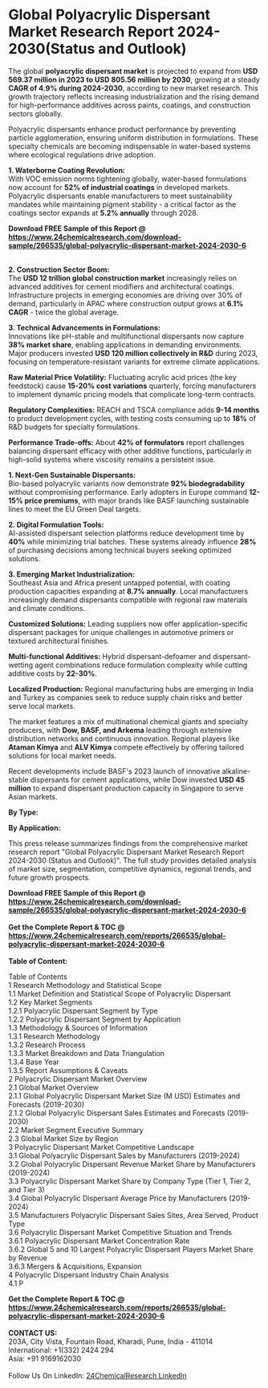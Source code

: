 <h1>Global Polyacrylic Dispersant Market Research Report 2024-2030(Status and Outlook)</h1><p>The global <strong>polyacrylic dispersant market</strong> is projected to expand from <strong>USD 569.37 million in 2023 to USD 805.56 million by 2030</strong>, growing at a steady <strong>CAGR of 4.9% during 2024-2030</strong>, according to new market research. This growth trajectory reflects increasing industrialization and the rising demand for high-performance additives across paints, coatings, and construction sectors globally.</p><p>Polyacrylic dispersants enhance product performance by preventing particle agglomeration, ensuring uniform distribution in formulations. These specialty chemicals are becoming indispensable in water-based systems where ecological regulations drive adoption.</p><p><strong>1. Waterborne Coating Revolution:</strong><br>
With VOC emission norms tightening globally, water-based formulations now account for <strong>52% of industrial coatings</strong> in developed markets. Polyacrylic dispersants enable manufacturers to meet sustainability mandates while maintaining pigment stability - a critical factor as the coatings sector expands at <strong>5.2% annually</strong> through 2028.</p><div><b>Download FREE Sample of this Report @ 
            <a href="https://www.24chemicalresearch.com/download-sample/266535/global-polyacrylic-dispersant-market-2024-2030-6">
            https://www.24chemicalresearch.com/download-sample/266535/global-polyacrylic-dispersant-market-2024-2030-6</a></b></div><br><p><strong>2. Construction Sector Boom:</strong><br>
The <strong>USD 12 trillion global construction market</strong> increasingly relies on advanced additives for cement modifiers and architectural coatings. Infrastructure projects in emerging economies are driving over 30% of demand, particularly in APAC where construction output grows at <strong>6.1% CAGR</strong> - twice the global average.</p><p><strong>3. Technical Advancements in Formulations:</strong><br>
Innovations like pH-stable and multifunctional dispersants now capture <strong>38% market share</strong>, enabling applications in demanding environments. Major producers invested <strong>USD 120 million collectively in R&amp;D</strong> during 2023, focusing on temperature-resistant variants for extreme climate applications.</p><p><strong>Raw Material Price Volatility:</strong> Fluctuating acrylic acid prices (the key feedstock) cause <strong>15-20% cost variations</strong> quarterly, forcing manufacturers to implement dynamic pricing models that complicate long-term contracts.</p><p><strong>Regulatory Complexities:</strong> REACH and TSCA compliance adds <strong>9-14 months</strong> to product development cycles, with testing costs consuming up to <strong>18%</strong> of R&amp;D budgets for specialty formulations.</p><p><strong>Performance Trade-offs:</strong> About <strong>42% of formulators</strong> report challenges balancing dispersant efficacy with other additive functions, particularly in high-solid systems where viscosity remains a persistent issue.</p><p><strong>1. Next-Gen Sustainable Dispersants:</strong><br>
Bio-based polyacrylic variants now demonstrate <strong>92% biodegradability</strong> without compromising performance. Early adopters in Europe command <strong>12-15% price premiums</strong>, with major brands like BASF launching sustainable lines to meet the EU Green Deal targets.</p><p><strong>2. Digital Formulation Tools:</strong><br>
AI-assisted dispersant selection platforms reduce development time by <strong>40%</strong> while minimizing trial batches. These systems already influence <strong>28%</strong> of purchasing decisions among technical buyers seeking optimized solutions.</p><p><strong>3. Emerging Market Industrialization:</strong><br>
Southeast Asia and Africa present untapped potential, with coating production capacities expanding at <strong>8.7% annually</strong>. Local manufacturers increasingly demand dispersants compatible with regional raw materials and climate conditions.</p><p><strong>Customized Solutions:</strong> Leading suppliers now offer application-specific dispersant packages for unique challenges in automotive primers or textured architectural finishes.</p><p><strong>Multi-functional Additives:</strong> Hybrid dispersant-defoamer and dispersant-wetting agent combinations reduce formulation complexity while cutting additive costs by <strong>22-30%</strong>.</p><p><strong>Localized Production:</strong> Regional manufacturing hubs are emerging in India and Turkey as companies seek to reduce supply chain risks and better serve local markets.</p><p>The market features a mix of multinational chemical giants and specialty producers, with <strong>Dow, BASF, and Arkema</strong> leading through extensive distribution networks and continuous innovation. Regional players like <strong>Ataman Kimya</strong> and <strong>ALV Kimya</strong> compete effectively by offering tailored solutions for local market needs.</p><p>Recent developments include BASF's 2023 launch of innovative alkaline-stable dispersants for cement applications, while Dow invested <strong>USD 45 million</strong> to expand dispersant production capacity in Singapore to serve Asian markets.</p><p><strong>By Type:</strong></p><p><strong>By Application:</strong></p><p>This press release summarizes findings from the comprehensive market research report "Global Polyacrylic Dispersant Market Research Report 2024-2030 (Status and Outlook)". The full study provides detailed analysis of market size, segmentation, competitive dynamics, regional trends, and future growth prospects.</p><div><b>Download FREE Sample of this Report @ 
            <a href="https://www.24chemicalresearch.com/download-sample/266535/global-polyacrylic-dispersant-market-2024-2030-6">
            https://www.24chemicalresearch.com/download-sample/266535/global-polyacrylic-dispersant-market-2024-2030-6</a></b></div><br><div><b>Get the Complete Report & TOC @ 
            <a href="https://www.24chemicalresearch.com/reports/266535/global-polyacrylic-dispersant-market-2024-2030-6">
            https://www.24chemicalresearch.com/reports/266535/global-polyacrylic-dispersant-market-2024-2030-6</a></b></div><br>
            <b>Table of Content:</b><p>Table of Contents<br />
1 Research Methodology and Statistical Scope<br />
1.1 Market Definition and Statistical Scope of Polyacrylic Dispersant<br />
1.2 Key Market Segments<br />
1.2.1 Polyacrylic Dispersant Segment by Type<br />
1.2.2 Polyacrylic Dispersant Segment by Application<br />
1.3 Methodology & Sources of Information<br />
1.3.1 Research Methodology<br />
1.3.2 Research Process<br />
1.3.3 Market Breakdown and Data Triangulation<br />
1.3.4 Base Year<br />
1.3.5 Report Assumptions & Caveats<br />
2 Polyacrylic Dispersant Market Overview<br />
2.1 Global Market Overview<br />
2.1.1 Global Polyacrylic Dispersant Market Size (M USD) Estimates and Forecasts (2019-2030)<br />
2.1.2 Global Polyacrylic Dispersant Sales Estimates and Forecasts (2019-2030)<br />
2.2 Market Segment Executive Summary<br />
2.3 Global Market Size by Region<br />
3 Polyacrylic Dispersant Market Competitive Landscape<br />
3.1 Global Polyacrylic Dispersant Sales by Manufacturers (2019-2024)<br />
3.2 Global Polyacrylic Dispersant Revenue Market Share by Manufacturers (2019-2024)<br />
3.3 Polyacrylic Dispersant Market Share by Company Type (Tier 1, Tier 2, and Tier 3)<br />
3.4 Global Polyacrylic Dispersant Average Price by Manufacturers (2019-2024)<br />
3.5 Manufacturers Polyacrylic Dispersant Sales Sites, Area Served, Product Type<br />
3.6 Polyacrylic Dispersant Market Competitive Situation and Trends<br />
3.6.1 Polyacrylic Dispersant Market Concentration Rate<br />
3.6.2 Global 5 and 10 Largest Polyacrylic Dispersant Players Market Share by Revenue<br />
3.6.3 Mergers & Acquisitions, Expansion<br />
4 Polyacrylic Dispersant Industry Chain Analysis<br />
4.1 P</p><div><b>Get the Complete Report & TOC @ 
            <a href="https://www.24chemicalresearch.com/reports/266535/global-polyacrylic-dispersant-market-2024-2030-6">
            https://www.24chemicalresearch.com/reports/266535/global-polyacrylic-dispersant-market-2024-2030-6</a></b></div><br><b>CONTACT US:</b><br>
            203A, City Vista, Fountain Road, Kharadi, Pune, India - 411014<br>
            International: +1(332) 2424 294<br>
            Asia: +91 9169162030 <br><br>
            Follow Us On LinkedIn: <a href="https://www.linkedin.com/company/24chemicalresearch/">24ChemicalResearch LinkedIn</a>